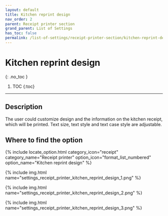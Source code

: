 ```yaml
---
layout: default
title: Kitchen reprint design
nav_order: 2
parent: Receipt printer section
grand_parent: List of Settings
has_toc: false
permalink: /list-of-settings/receipt-printer-section/kitchen-reprint-design
---
```


# Kitchen reprint design
{: .no_toc }

1. TOC
{:toc}

---

## Description
The user could customize design and the information on the kitchen receipt, which will be printed. Text size, text style and text case style are adjustable.


## Where to find the option
{% include locate_option.html category_icon="receipt" category_name="Receipt printer" option_icon="format_list_numbered" option_name="Kitchen reprint design" %}

{% include img.html name="settings_receipt_printer_kitchen_reprint_design_1.png" %}

{% include img.html name="settings_receipt_printer_kitchen_reprint_design_2.png" %}

{% include img.html name="settings_receipt_printer_kitchen_reprint_design_3.png" %}
